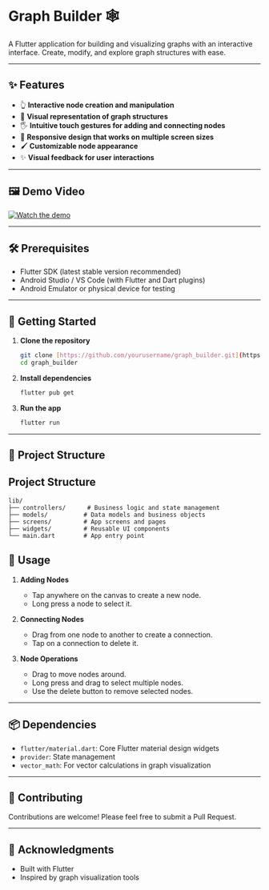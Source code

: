 # Graph Builder 🕸️

A Flutter application for building and visualizing graphs with an interactive interface. Create, modify, and explore graph structures with ease.

***

## ✨ Features

-   👆 **Interactive node creation and manipulation**
-   🎨 **Visual representation of graph structures**
-   🖐️ **Intuitive touch gestures for adding and connecting nodes**
-   📱 **Responsive design that works on multiple screen sizes**
-   🖌️ **Customizable node appearance**
-   ✨ **Visual feedback for user interactions**

***

## 🖼️ Demo Video

[![Watch the demo](https://img.youtube.com/vi/YNnkGa2W5ZU/hqdefault.jpg)](https://youtu.be/YNnkGa2W5ZU)

***

## 🛠️ Prerequisites

-   Flutter SDK (latest stable version recommended)
-   Android Studio / VS Code (with Flutter and Dart plugins)
-   Android Emulator or physical device for testing

***

## 🚀 Getting Started

1.  **Clone the repository**
    ```bash
    git clone [https://github.com/yourusername/graph_builder.git](https://github.com/yourusername/graph_builder.git)
    cd graph_builder
    ```

2.  **Install dependencies**
    ```bash
    flutter pub get
    ```

3.  **Run the app**
    ```bash
    flutter run
    ```

***

## 📂 Project Structure

## Project Structure

```
lib/
├── controllers/      # Business logic and state management
├── models/          # Data models and business objects
├── screens/         # App screens and pages
├── widgets/         # Reusable UI components
└── main.dart        # App entry point
```

## 📖 Usage

1.  **Adding Nodes**
    -   Tap anywhere on the canvas to create a new node.
    -   Long press a node to select it.

2.  **Connecting Nodes**
    -   Drag from one node to another to create a connection.
    -   Tap on a connection to delete it.

3.  **Node Operations**
    -   Drag to move nodes around.
    -   Long press and drag to select multiple nodes.
    -   Use the delete button to remove selected nodes.

***

## 📦 Dependencies

-   `flutter/material.dart`: Core Flutter material design widgets
-   `provider`: State management
-   `vector_math`: For vector calculations in graph visualization

***

## 🙌 Contributing

Contributions are welcome! Please feel free to submit a Pull Request.

***

## 🙏 Acknowledgments

-   Built with Flutter
-   Inspired by graph visualization tools
